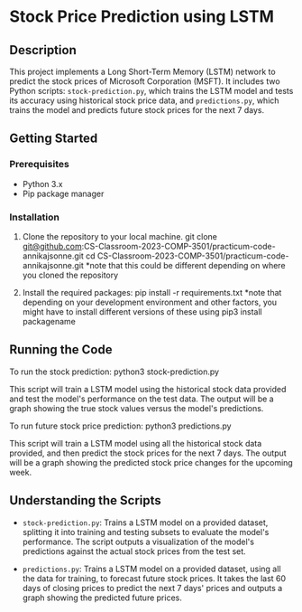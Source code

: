# Stock Price Prediction using LSTM

## Description
This project implements a Long Short-Term Memory (LSTM) network to predict the stock prices of Microsoft Corporation (MSFT). It includes two Python scripts: `stock-prediction.py`, which trains the LSTM model and tests its accuracy using historical stock price data, and `predictions.py`, which trains the model and predicts future stock prices for the next 7 days.

## Getting Started

### Prerequisites
- Python 3.x
- Pip package manager

### Installation

1. Clone the repository to your local machine.
    git clone git@github.com:CS-Classroom-2023-COMP-3501/practicum-code-annikajsonne.git
    cd CS-Classroom-2023-COMP-3501/practicum-code-annikajsonne.git 
    *note that this could be different depending on where you cloned the repository

2. Install the required packages:
    pip install -r requirements.txt
    *note that depending on your development environment and other factors, you might have to install different versions of these using pip3 install packagename

## Running the Code

To run the stock prediction: python3 stock-prediction.py

This script will train a LSTM model using the historical stock data provided and test the model's performance on the test data. The output will be a graph showing the true stock values versus the model's predictions.

To run future stock price prediction: python3 predictions.py

This script will train a LSTM model using all the historical stock data provided, and then predict the stock prices for the next 7 days. The output will be a graph showing the predicted stock price changes for the upcoming week.

## Understanding the Scripts

- `stock-prediction.py`: Trains a LSTM model on a provided dataset, splitting it into training and testing subsets to evaluate the model's performance. The script outputs a visualization of the model's predictions against the actual stock prices from the test set.

- `predictions.py`: Trains a LSTM model on a provided dataset, using all the data for training, to forecast future stock prices. It takes the last 60 days of closing prices to predict the next 7 days' prices and outputs a graph showing the predicted future prices.
